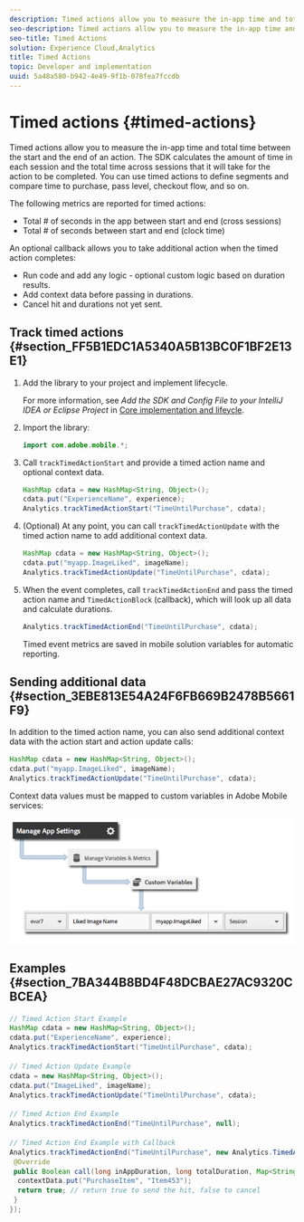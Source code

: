 ```yaml
---
description: Timed actions allow you to measure the in-app time and total time between the start and the end of an action. The SDK calculates the amount of time in each session and the total time across sessions that it will take for the action to be completed. You can use timed actions to define segments and compare time to purchase, pass level, checkout flow, and so on.
seo-description: Timed actions allow you to measure the in-app time and total time between the start and the end of an action. The SDK calculates the amount of time in each session and the total time across sessions that it will take for the action to be completed. You can use timed actions to define segments and compare time to purchase, pass level, checkout flow, and so on.
seo-title: Timed Actions
solution: Experience Cloud,Analytics
title: Timed Actions
topic: Developer and implementation
uuid: 5a48a580-b942-4e49-9f1b-078fea7fccdb
---
```


# Timed actions {#timed-actions}

Timed actions allow you to measure the in-app time and total time between the start and the end of an action. The SDK calculates the amount of time in each session and the total time across sessions that it will take for the action to be completed. You can use timed actions to define segments and compare time to purchase, pass level, checkout flow, and so on.

The following metrics are reported for timed actions:

* Total # of seconds in the app between start and end (cross sessions) 
* Total # of seconds between start and end (clock time)

An optional callback allows you to take additional action when the timed action completes:

* Run code and add any logic - optional custom logic based on duration results. 
* Add context data before passing in durations. 
* Cancel hit and durations not yet sent.

## Track timed actions {#section_FF5B1EDC1A5340A5B13BC0F1BF2E13E1}

1. Add the library to your project and implement lifecycle. 

   For more information, see *Add the SDK and Config File to your IntelliJ IDEA or Eclipse Project* in [Core implementation and lifeycle](/help/android/getting-started/dev-qs.md). 
1. Import the library: 

   ```java
   import com.adobe.mobile.*;
   ```

1. Call `trackTimedActionStart` and provide a timed action name and optional context data. 

   ```java
   HashMap cdata = new HashMap<String, Object>(); 
   cdata.put("ExperienceName", experience); 
   Analytics.trackTimedActionStart("TimeUntilPurchase", cdata);
   ```

1. (Optional) At any point, you can call `trackTimedActionUpdate` with the timed action name to add additional context data. 

   ```java
   HashMap cdata = new HashMap<String, Object>(); 
   cdata.put("myapp.ImageLiked", imageName); 
   Analytics.trackTimed​ActionUpdate("TimeUntilPurchase", cdata);
   ```

1. When the event completes, call `trackTimedActionEnd` and pass the timed action name and `TimedActionBlock` (callback), which will look up all data and calculate durations. 

   ```java
   Analytics.trackTimedActionEnd("TimeUntilPurchase", cdata);
   ```

   Timed event metrics are saved in mobile solution variables for automatic reporting.

## Sending additional data {#section_3EBE813E54A24F6FB669B2478B5661F9}

In addition to the timed action name, you can also send additional context data with the action start and action update calls:

```java
HashMap cdata = new HashMap<String, Object>(); 
cdata.put("myapp.ImageLiked", imageName); 
Analytics.trackTimed​ActionUpdate("TimeUntilPurchase", cdata);
```

Context data values must be mapped to custom variables in Adobe Mobile services:

![](assets/map-variable-context-ltv.png)

## Examples {#section_7BA344B8BD4F48DCBAE27AC9320CBCEA}

```java
// Timed Action Start Example 
HashMap cdata = new HashMap<String, Object>(); 
cdata.put("ExperienceName", experience); 
Analytics.trackTimedActionStart("TimeUntilPurchase", cdata); 
 
// Timed Action Update Example 
cdata = new HashMap<String, Object>(); 
cdata.put("ImageLiked", imageName); 
Analytics.trackTimed​ActionUpdate("TimeUntilPurchase", cdata); 
 
// Timed Action End Example 
Analytics.trackTimedActionEnd("TimeUntilPurchase", null); 
 
// Timed Action End Example with Callback 
Analytics.trackTimedActionEnd("TimeUntilPurchase", new Analytics.TimedActionBlock<Boolean>() { 
 @Override 
 public Boolean call(long inAppDuration, long totalDuration, Map<String, Object> contextData) { 
  contextData.put("PurchaseItem", "Item453"); 
  return true; // return true to send the hit, false to cancel 
 } 
});
```

